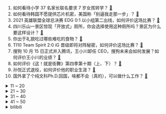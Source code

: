 1. 如何看待小学 37 名家长联名要求 7 岁女孩转学？ [:link:](https://www.zhihu.com/question/492632606)
2. 如何看待韩国不愿提供芯片机密，美国称「别逼我走那一步」？ [:link:](https://www.zhihu.com/question/492818945)
3. 2021 英雄联盟全球总决赛 EDG 0:1 以小组第二出线，如何评价这场比赛？ [:link:](https://www.zhihu.com/question/492843584)
4. 四川乐山一景区惊现「开放式」厕所，你会选择使用这种厕所吗？景区为什么要这样设计？ [:link:](https://www.zhihu.com/question/492232837)
5. 你出于礼貌吃过哪些难吃的食物？ [:link:](https://www.zhihu.com/question/475503789)
6. TI10 Team Spirit 2:0 iG 晋级即将对阵秘密，如何评价这场比赛？ [:link:](https://www.zhihu.com/question/492836515)
7. 搜狗 10 月 15 日正式并入腾讯，王小川卸任 CEO，搜狗未来会如何发展？如何评价王小川的业绩？ [:link:](https://www.zhihu.com/question/492517070)
8. 如何评价《这！就是街舞》第四季第十期（上、下）？ [:link:](https://www.zhihu.com/question/491423803)
9. 孙悦正式退役，如何评价他的职业生涯？ [:link:](https://www.zhihu.com/question/492723445)
10. 国外拿了个纯文科Ph.D.回国，啥都不会（真的），可以做什么工作？ [:link:](https://www.zhihu.com/question/491663881)
<details>
<summary>11 ~ 20</summary>

11. 人在什么情况下成长最快？ [:link:](https://www.zhihu.com/question/490344475)
12. 2021年KPL秋季赛常规赛第二轮AG1：3eStarPro，如何评价本场比赛？ [:link:](https://www.zhihu.com/question/492832899)
13. 21-22 赛季英超曼联客场 2:4 不敌莱斯特城，如何评价这场比赛？ [:link:](https://www.zhihu.com/question/492825957)
14. 你有哪些实用的护眼（保养眼睛）方法？ [:link:](https://www.zhihu.com/question/27960774)
15. 有哪些诗句可以让你感受到浓浓的秋意已经来了？ [:link:](https://www.zhihu.com/question/491335813)
16. 本科毕业论文不会写该怎么办？ [:link:](https://www.zhihu.com/question/379902177)
17. 首位进入空间站女航天员王亚平和女儿约定为她摘星星，妈妈的爱可以有多浪漫？对此你还有哪些话想说？ [:link:](https://www.zhihu.com/question/492446265)
18. HR 擅自抢用员工电脑提交了主动辞职，员工该怎么维权？ [:link:](https://www.zhihu.com/question/492136971)
19. 中国与不丹签署边界谈判备忘录，有什么意义？将对周边国家产生哪些影响？ [:link:](https://www.zhihu.com/question/492605188)
20. 如何评价伍珂玥获得 2021 年《中国好声音》冠军？ [:link:](https://www.zhihu.com/question/492665717)
</details>
<details>
<summary>21 ~ 30</summary>

21. 网传字节取消房补，腾讯房补一个月涨到 4k，是真的吗？房补在互联网公司起到了什么作用？ [:link:](https://www.zhihu.com/question/492505845)
22. 《英雄联盟手游》上线，各MOBA游戏在线人数受影响了吗？ [:link:](https://www.zhihu.com/question/491264582)
23. 河北一邮政公司职工因对工作不满，持刀杀害 3 名同事致死，具体发生了什么？嫌疑人将承担怎样的责任？ [:link:](https://www.zhihu.com/question/492646142)
24. 缺爱的人会真的爱别人吗？ [:link:](https://www.zhihu.com/question/429147970)
25. 如何看待最近火起来的「社交牛逼症」？反映了什么样的社会心理？ [:link:](https://www.zhihu.com/question/483964288)
26. 被领导提拔为中层之后，为什么我反而不开心，过得不如从前？ [:link:](https://www.zhihu.com/question/488211098)
27. 林黛玉在贾府，贾母、王熙凤待她极好，她和宝玉还相爱。为什么会写出「一年三百六十日，风刀霜剑严相逼」? [:link:](https://www.zhihu.com/question/382401540)
28. 如何评价央视纪录片《我们如何对抗抑郁》？ [:link:](https://www.zhihu.com/question/492480535)
29. 小孩很喜欢吃肥肉，不给吃就哭，现在胖得眼睛都眯成了一条线，怎么办？ [:link:](https://www.zhihu.com/question/486703443)
30. 徒步去野外遭遇狼群，大约有二十只狼，如果当时你手里只有根一米来长钢管有没有办法全身而退？ [:link:](https://www.zhihu.com/question/488761060)
</details>
<details>
<summary>31 ~ 40</summary>

31. 记者曝料杜兰特、哈登支持篮网封杀欧文，篮网更衣室会就此产生裂痕吗？ [:link:](https://www.zhihu.com/question/492410522)
32. 美国前总统克林顿「因尿路感染扩散到了血液中」被送进 ICU，目前情况如何？这是种什么样的疾病？ [:link:](https://www.zhihu.com/question/492588214)
33. 如何评价doinb在s11的表现？ [:link:](https://www.zhihu.com/question/492698478)
34. 如何评价关晓彤、姜文、索菲玛索主演的电影《图兰朵：魔咒缘起》？ [:link:](https://www.zhihu.com/question/492511292)
35. 本人中等985大一新生，想要申请stanford研究生，之后在硅谷发展。大学四年需要准备什么？ [:link:](https://www.zhihu.com/question/354575824)
36. 26岁才开始努力来得及吗？ [:link:](https://www.zhihu.com/question/491837973)
37. DotA 2 国际邀请赛TI10 Team Secret 0:2 PSG.LGD，如何评价这场比赛？ [:link:](https://www.zhihu.com/question/492791845)
38. 2021 英雄联盟全球总决赛 EDG 0:1 T1 连胜被终结，如何评价这场比赛？ [:link:](https://www.zhihu.com/question/492814364)
39. 关羽张飞被害后，为什么刘备没有杀了诸葛亮? [:link:](https://www.zhihu.com/question/487469423)
40. 《进击的巨人最终季》公布 part2 放送预告，1 月 9 日首播，你有哪些期待？ [:link:](https://www.zhihu.com/question/492212820)
</details>
<details>
<summary>41 ~ 50</summary>

41. 为什么 LGD 从未在 Ti 上夺冠却是 CN DOTA 人气最高的队伍呢？ [:link:](https://www.zhihu.com/question/487457682)
42. 物欲横流的世界，钱是最重要的吗？ [:link:](https://www.zhihu.com/question/491926144)
43. 相同质量100g肥肉和100g碳水，哪个更长肉？ [:link:](https://www.zhihu.com/question/492055852)
44. 秋天如何穿搭显温柔? [:link:](https://www.zhihu.com/question/487880433)
45. 如何评价《中国好声音 2021》第十五期？ [:link:](https://www.zhihu.com/question/492621851)
46. 为什么越来越多的年轻人出去旅游，都喜欢呆在酒店里？ [:link:](https://www.zhihu.com/question/485764522)
47. 新笔记本电脑到手需要装些什么软件呢? [:link:](https://www.zhihu.com/question/369118255)
48. 您有哪些适合摘抄的经典励志句子？ [:link:](https://www.zhihu.com/question/482488265)
49. 有一个病娇喜欢你是什么感觉？ [:link:](https://www.zhihu.com/question/377349806)
50. 如何看待电影《长津湖》票房破 45 亿？ [:link:](https://www.zhihu.com/question/491973040)
</details><details>
<summary>bilibili</summary>

1. 太夸张了！！随机挑战居然把王嘉尔请到了我家！！ [:link:](//www.bilibili.com/video/BV1xu411Z7gc)
2. 史上最离谱随机挑战！居然随机到去某幻家蹭饭...【第五期】 [:link:](//www.bilibili.com/video/BV1xL4y167FJ)
3. 警长：遇见这样的直接开枪吧 [:link:](//www.bilibili.com/video/BV1yP4y1t7vj)
4. 【大司马Vlog】消失的一个月里，我都去干了什么 [:link:](//www.bilibili.com/video/BV1W44y1x7xh)
5. 【warma】 我已经是自娱自乐的专家了！ [:link:](//www.bilibili.com/video/BV1CQ4y1X7jr)
6. 说出来你们可能不信，我差点被这个小姑娘难住了 [:link:](//www.bilibili.com/video/BV1934y1U7k8)
7. 哈哈，我的情商可真低 [:link:](//www.bilibili.com/video/BV1wQ4y1z7XT)
8. 国外专业音乐人如何评价韩红？ [:link:](//www.bilibili.com/video/BV173411C7EU)
9. 《泰 坦 尼 克 号》 [:link:](//www.bilibili.com/video/BV1ZL41137rq)
10. 这个记者捡烟头吃剩饭假扮智障，500块钱被人卖进黑窑厂！ [:link:](//www.bilibili.com/video/BV1Zq4y1d7Fc)
<details>
<summary>11 ~ 20</summary>

11. 我的猫救了一只流浪猫，我的心情很复杂… [:link:](//www.bilibili.com/video/BV1gU4y1F7VF)
12. 【飘飘】他能洗白，才是真悲哀 [:link:](//www.bilibili.com/video/BV1W34y1S7KP)
13. 【时代少年团】《这福气给你要不要》之李总的报恩 [:link:](//www.bilibili.com/video/BV1vb4y1Y7th)
14. 为啥有人要轰炸纽约？【硬核狠人12】 [:link:](//www.bilibili.com/video/BV1mP4y1t7vp)
15. 这些十月新番真好看！【新番咋了】 [:link:](//www.bilibili.com/video/BV1cv41137pK)
16. 这玩意凭什么这么贵！！！ [:link:](//www.bilibili.com/video/BV1dQ4y1B7Ge)
17. 高能预警！快放1000倍，带你看受精卵分裂全过程 [:link:](//www.bilibili.com/video/BV1Ev411375K)
18. 如果在学校表演《杰哥不要》 [:link:](//www.bilibili.com/video/BV1Cq4y1d7bP)
19. 西安体育学院新生断网后，楼梯道内以武会友代替自我介绍 [:link:](//www.bilibili.com/video/BV1GL411G71H)
20. 探访美国第一中餐！7块1毛的中式盒饭，如何成就百亿身价？ [:link:](//www.bilibili.com/video/BV1Hu411Z7CE)
</details>
<details>
<summary>21 ~ 30</summary>

21. 我把世界第一款笔记本，拆了！ [:link:](//www.bilibili.com/video/BV1bb4y1Y7tL)
22. 手工给华农兄弟做了一个轮椅除草机 [:link:](//www.bilibili.com/video/BV1SP4y1t7NB)
23. 《 左 右 互 搏 》 [:link:](//www.bilibili.com/video/BV1z44y1x7GR)
24. 两位数！要杀他两位数！ [:link:](//www.bilibili.com/video/BV1t34y1S7ZZ)
25. 中国男高音救场女高音 [:link:](//www.bilibili.com/video/BV1n3411C7d5)
26. 海南热带雨林第二集：仿佛金子铸造的甲虫、颜值一言难尽的兰花、震人心魄的金属绿豆娘 [:link:](//www.bilibili.com/video/BV1Ff4y1g7gJ)
27. 听君一席话，全是废话 2.0 ！！! [:link:](//www.bilibili.com/video/BV16u411Z7Ja)
28. 韦神答辩现场！北大韦东奕钻研“千禧年难题”，获达摩院百万奖金 [:link:](//www.bilibili.com/video/BV16P4y1t7Mk)
29. 离谱！同时送男友千年隼和PS5…他会选哪个？ [:link:](//www.bilibili.com/video/BV14q4y1d7fs)
30. 大米里的黑色小虫子，是从哪里冒出来的？ [:link:](//www.bilibili.com/video/BV1uq4y157uH)
</details>
<details>
<summary>31 ~ 40</summary>

31. 《原神》小剧场——「璃月雅集」第三期 [:link:](//www.bilibili.com/video/BV1TQ4y1z7g6)
32. 中国三大穿越神书之一，曾拯救上千万人的生命，赤脚医生速成手册 [:link:](//www.bilibili.com/video/BV1Sf4y1778Z)
33. 原来这就是95后和00后三观正的原因吗？ [:link:](//www.bilibili.com/video/BV1fR4y1E7GH)
34. 东汉皇帝张翼德 [:link:](//www.bilibili.com/video/BV17f4y1g72F)
35. 这就是发家致富的机会吧！？ [:link:](//www.bilibili.com/video/BV15T4y1o7oF)
36. 【3D自制】来自3000万年前的迪迦童年珍贵片段 [:link:](//www.bilibili.com/video/BV1Wf4y1g7SY)
37. 狐主任现场鉴定海南热带雨林里的特有物种！ [:link:](//www.bilibili.com/video/BV1kQ4y1X7tV)
38. 用代码自制一个神庙逃亡出口！笑死，一定要看到最后！ [:link:](//www.bilibili.com/video/BV1HQ4y1D7XZ)
39. 小潮院长逼我发的 [:link:](//www.bilibili.com/video/BV1Br4y127Kn)
40. 【一拳超人第三季动态漫画】02.饿狼危！怪人王大蛇能力解放 [:link:](//www.bilibili.com/video/BV1rP4y1t74B)
</details>
<details>
<summary>41 ~ 50</summary>

41. 雀食厉害 [:link:](//www.bilibili.com/video/BV1Mv41137dt)
42. 小翔哥买了一些奇葩饮料招待小文哥，两小伙差点喝到怀疑人生 [:link:](//www.bilibili.com/video/BV15Q4y1D7CQ)
43. 【告别瘦弱】男生怎么练才能显壮?!(含详细计划) [:link:](//www.bilibili.com/video/BV1VQ4y1D7gk)
44. LOL噩梦级锁血挑战！向天再借500年！【有点骚东西】 [:link:](//www.bilibili.com/video/BV1KQ4y1z72z)
45. 是时候跟大家同步一下恋爱进度了~~ [:link:](//www.bilibili.com/video/BV1Lq4y1573k)
46. 太上头了！测评街头小吃“木苹果”不加调料什么味道！突发情况，长毛了！ [:link:](//www.bilibili.com/video/BV1GQ4y1z789)
47. 稀 天 取 净 [:link:](//www.bilibili.com/video/BV17b4y1Y7gH)
48. 《这就是身法》 [:link:](//www.bilibili.com/video/BV1b3411C7Br)
49. 山西暴雨，二后生给在抗洪一线的人们做顿热饭，大家吃的开心就好 [:link:](//www.bilibili.com/video/BV1FL411G7k1)
50. 【越来越过分系列】《顺手牵羊》 [:link:](//www.bilibili.com/video/BV1x3411C7PL)
</details>
<details>
<summary>51 ~ 60</summary>

51. 网络热门爆款鉴定15 [:link:](//www.bilibili.com/video/BV1dh411J7dW)
52. 原神玩家探索时见洞就钻不是再正常不过了嘛！ [:link:](//www.bilibili.com/video/BV1RQ4y1B7gf)
53. 公子：我的痛楚你们懂吗？？？ [:link:](//www.bilibili.com/video/BV1bL411G7p2)
54. 人类...真的可以这么温柔吗？ [:link:](//www.bilibili.com/video/BV1ah411J7Lj)
55. 洗脑神曲《Touch》，鬼知道我看了几遍！！ [:link:](//www.bilibili.com/video/BV18U4y1w7CX)
56. 跟我的猴子打，还差两万年呢 [:link:](//www.bilibili.com/video/BV18q4y1d7rJ)
57. 这才是文化膨胀！！当岩彩画遇上汉服 [:link:](//www.bilibili.com/video/BV14U4y1w7fn)
58. 匪个锤子，摇起来了！ [:link:](//www.bilibili.com/video/BV1cr4y1m7Pe)
59. 【4K】GALA《追梦赤子心》歌唱不老岁月，永远致敬青春！ [:link:](//www.bilibili.com/video/BV1ob4y187YS)
60. 全剧最不能惹的男人，我的江湖我做主！国产古装大戏《琅琊榜》第三期 [:link:](//www.bilibili.com/video/BV1zr4y127Tf)
</details>
<details>
<summary>61 ~ 70</summary>

61. "天空和梦想  都值得向往" [:link:](//www.bilibili.com/video/BV1Wf4y1g7Uq)
62. 台风来了！漠叔心系渔民抢救食物，减少灾害损失 [:link:](//www.bilibili.com/video/BV1ru411Z7WR)
63. 被质疑“乌鱼汤”加奶？一镜到底带大家目睹鱼汤变白全过程 [:link:](//www.bilibili.com/video/BV1Hq4y157T8)
64. 【整活】别去啊！FPX！ [:link:](//www.bilibili.com/video/BV1fL4y1q7bm)
65. 非 自 然 派 蒙 【第二集】 [:link:](//www.bilibili.com/video/BV1fq4y1d7XD)
66. 我瞒着姥姥给她买了部新手机 [:link:](//www.bilibili.com/video/BV1Qq4y1V7LZ)
67. 仅5MB的开放世界游戏，竟能如此震撼！ [:link:](//www.bilibili.com/video/BV1qP4y1t7Uy)
68. 选 战 衣 了 [:link:](//www.bilibili.com/video/BV1pT4y1o75A)
69. 我总算知道“舞”和“武”为什么同音了！ [:link:](//www.bilibili.com/video/BV1GT4y1o78u)
70. 你对救世主摘下眼镜的颜值一无所知！ [:link:](//www.bilibili.com/video/BV1wb4y1Y7ms)
</details>
<details>
<summary>71 ~ 80</summary>

71. 拿到埃洛伊一定要白嫖的奖励！ [:link:](//www.bilibili.com/video/BV1RL41137Mc)
72. 我不高 [:link:](//www.bilibili.com/video/BV1Gf4y1g7b1)
73. 搞了1亿5000万次，为了这口是真费劲啊！ [:link:](//www.bilibili.com/video/BV1jR4y1H73Z)
74. 三句话，让医院的护士和我结了婚 [:link:](//www.bilibili.com/video/BV1J34y1S7Xq)
75. 【文化自信】摊牌了！不用再跟外国人解释中国人都会功夫了！ [:link:](//www.bilibili.com/video/BV1XL41137BE)
76. 郎朗大师课 [:link:](//www.bilibili.com/video/BV1Ff4y1g7PR)
77. 刘华强会见宋老虎：双方就“年轻人要不要太气盛”等问题深入交换了意见 [:link:](//www.bilibili.com/video/BV1GT4y1o7n4)
78. 赶紧拿去爽，无限火力最骚套路，LOL冷门爆杀英雄行动手册 [:link:](//www.bilibili.com/video/BV1gq4y157NC)
79. 这样陪女生玩游戏，让你心跳加快 [:link:](//www.bilibili.com/video/BV1CU4y1w7Mq)
80. 这要是火了，我就跳给皇上看！【逍遥】原创编舞 [:link:](//www.bilibili.com/video/BV12q4y1V7u9)
</details>
<details>
<summary>81 ~ 90</summary>

81. 【罗翔】祝各位同学法考顺利！附带蒙题小技巧 [:link:](//www.bilibili.com/video/BV1kf4y1c7KX)
82. 你还记得这三只小羊吗？ [:link:](//www.bilibili.com/video/BV1QL41137gy)
83. 我的世界up主接力生存！【十三】 [:link:](//www.bilibili.com/video/BV1Yh411J7z5)
84. 通宵肝完！50部高分炸裂神剧 丨三刷好剧！拯救剧荒！ [:link:](//www.bilibili.com/video/BV1Ch411J7Wj)
85. 《明日方舟》EP - Bridge to the Dawn [:link:](//www.bilibili.com/video/BV13T4y1o7R6)
86. 这本十六年前火遍世界的长篇漫画，真正的结局究竟是什么？！【漫海歧路特别篇】 [:link:](//www.bilibili.com/video/BV1uR4y1H79d)
87. 吴京：“别搞特殊，到这儿就是干活来了。” [:link:](//www.bilibili.com/video/BV1Uh411J7CZ)
88. 我将用这只菜狗夺走你的卧槽！！ [:link:](//www.bilibili.com/video/BV19L41137v2)
89. 当你能制作「随时爆炸」的TNT鞋子？ [:link:](//www.bilibili.com/video/BV1ub4y1Y73n)
90. 《看不见的老人》：关心他们的现在，就是关心我们的未来 [:link:](//www.bilibili.com/video/BV1A34y1m7CY)
</details>
<details>
<summary>91 ~ 100</summary>

91. 【猫和老鼠】刀剑如梦 [:link:](//www.bilibili.com/video/BV1hL4y167Ep)
92. 我竟然跟鲁迅在同一张桌子上吃饭？【怎么这么值ep30-功德林】 [:link:](//www.bilibili.com/video/BV1qr4y1278D)
93. 只有成熟的男人才不会跟你计较 [:link:](//www.bilibili.com/video/BV1SQ4y1B7ua)
94. 范志毅：fpx 脸都不要了！ [:link:](//www.bilibili.com/video/BV1fu411Z75m)
95. @宋冬野：吸毒艺人想复出，缉毒警察能复活嘛？ [:link:](//www.bilibili.com/video/BV1HT4y1o7q2)
96. 《 去 世 小 神 机 》 [:link:](//www.bilibili.com/video/BV1kF411Y74z)
97. 传奇永不熄 《Legends Never Die》 [:link:](//www.bilibili.com/video/BV1644y1x7EQ)
98. "不良少年也会因为被自己喜欢的女孩误解而红了眼眶" [:link:](//www.bilibili.com/video/BV1xU4y1F7uW)
99. 2021年10月12日，分享一首歌。 [:link:](//www.bilibili.com/video/BV1sL4y16711)
100. 【谭谈人生】谭sir又上岗 [:link:](//www.bilibili.com/video/BV173411C7LV)
</details></details>